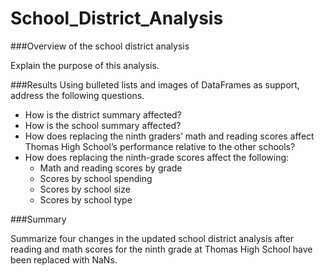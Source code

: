 # School_District_Analysis

###Overview of the school district analysis

Explain the purpose of this analysis.

###Results
 Using bulleted lists and images of DataFrames as support, address the following questions.

- How is the district summary affected?
- How is the school summary affected?
- How does replacing the ninth graders’ math and reading scores affect Thomas High School’s performance relative to the other schools?
- How does replacing the ninth-grade scores affect the following:
  - Math and reading scores by grade
  - Scores by school spending
  - Scores by school size
  - Scores by school type

###Summary

Summarize four changes in the updated school district analysis after reading and math scores for the ninth grade at Thomas High School have been replaced with NaNs.
